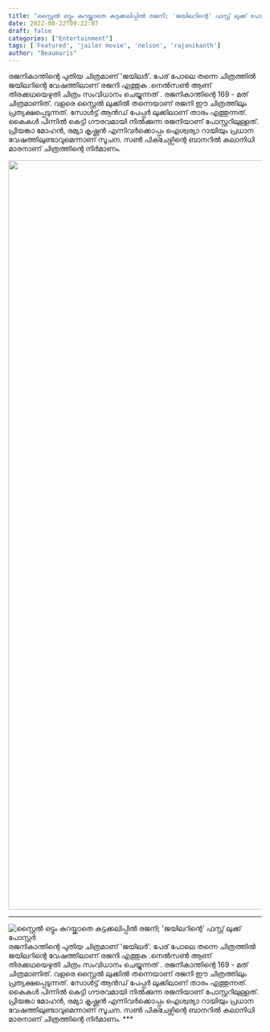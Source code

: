 ```yaml
---
title: "സ്റ്റൈൽ ഒട്ടും കുറയ്ക്കാതെ കട്ടക്കലിപ്പിൽ രജനി; 'ജയിലറിന്റെ' ഫസ്റ്റ് ലുക്ക് പോസ്റ്റർ"
date: 2022-08-22T09:22:07
draft: false
categories: ["Entertainment"]
tags: ['Featured', 'jailer movie', 'nelson', 'rajanikanth']
author: "Beaumaris"
---
```


രജനികാന്തിന്റെ പുതിയ ചിത്രമാണ് 'ജയിലർ'. പേര് പോലെ തന്നെ ചിത്രത്തിൽ ജയിലറിന്റെ വേഷത്തിലാണ് രജനി എത്തുക .നെൽസൺ ആണ് തിരക്കഥയെഴുതി ചിത്രം സംവിധാനം ചെയ്യുന്നത് . രജനികാന്തിന്റെ 169 - മത് ചിത്രമാണിത്. വളരെ സ്റ്റൈൽ ലുക്കിൽ തന്നെയാണ് രജനി ഈ ചിത്രത്തിലും പ്രത്യക്ഷപ്പെടുന്നത്. സോൾട്ട് ആൻഡ് പേപ്പർ ലുക്കിലാണ് താരം എത്തുന്നത്. കൈകൾ പിന്നിൽ കെട്ടി ഗൗരവമായി നിൽക്കുന്ന രജനിയാണ് പോസ്റ്ററിലുള്ളത്. പ്രിയങ്കാ മോഹൻ, രമ്യാ കൃഷ്ണൻ എന്നിവർക്കൊപ്പം ഐശ്വര്യാ റായിയും പ്രധാന വേഷത്തിലുണ്ടാവുമെന്നാണ് സൂചന. സൺ പിക്ചേഴ്സിന്റെ ബാനറിൽ കലാനിധി മാരനാണ് ചിത്രത്തിന്റെ നിർമാണം.

<img class="wp-image-347879 aligncenter" src="https://cdn.boolokam.com/articles/2022/08/ffffff-scaled.jpg" alt="" width="953" height="1489" />

***


![സ്റ്റൈൽ ഒട്ടും കുറയ്ക്കാതെ കട്ടക്കലിപ്പിൽ രജനി; 'ജയിലറിന്റെ' ഫസ്റ്റ് ലുക്ക് പോസ്റ്റർ](https://cdn.boolokam.com/articles/2022/08/ffffff-scaled.jpg)രജനികാന്തിന്റെ പുതിയ ചിത്രമാണ് 'ജയിലർ'. പേര് പോലെ തന്നെ ചിത്രത്തിൽ ജയിലറിന്റെ വേഷത്തിലാണ് രജനി എത്തുക .നെൽസൺ ആണ് തിരക്കഥയെഴുതി ചിത്രം സംവിധാനം ചെയ്യുന്നത് . രജനികാന്തിന്റെ 169 - മത് ചിത്രമാണിത്. വളരെ സ്റ്റൈൽ ലുക്കിൽ തന്നെയാണ് രജനി ഈ ചിത്രത്തിലും പ്രത്യക്ഷപ്പെടുന്നത്. സോൾട്ട് ആൻഡ് പേപ്പർ ലുക്കിലാണ് താരം എത്തുന്നത്. കൈകൾ പിന്നിൽ കെട്ടി ഗൗരവമായി നിൽക്കുന്ന രജനിയാണ് പോസ്റ്ററിലുള്ളത്. പ്രിയങ്കാ മോഹൻ, രമ്യാ കൃഷ്ണൻ എന്നിവർക്കൊപ്പം ഐശ്വര്യാ റായിയും പ്രധാന വേഷത്തിലുണ്ടാവുമെന്നാണ് സൂചന. സൺ പിക്ചേഴ്സിന്റെ ബാനറിൽ കലാനിധി മാരനാണ് ചിത്രത്തിന്റെ നിർമാണം. ***
